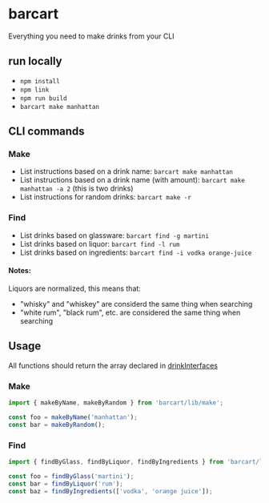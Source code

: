 # barcart

Everything you need to make drinks from your CLI

## run locally
* `npm install`
* `npm link`
* `npm run build`
* `barcart make manhattan`

## CLI commands

### Make
* List instructions based on a drink name: `barcart make manhattan`
* List instructions based on a drink name (with amount): `barcart make manhattan -a 2` (this is two drinks)
* List instructions for random drinks: `barcart make -r`

### Find
* List drinks based on glassware: `barcart find -g martini`
* List drinks based on liquor: `barcart find -l rum`
* List drinks based on ingredients: `barcart find -i vodka orange-juice`

#### Notes:
Liquors are normalized, this means that:

* "whisky" and "whiskey" are considerd the same thing when searching
* "white rum", "black rum", etc. are considered the same thing when searching

## Usage

All functions should return the array declared in [drinkInterfaces](https://github.com/drinkingandcoding/barcart/blob/main/src/interfaces/drinkInterface.ts)

### Make
```js
import { makeByName, makeByRandom } from 'barcart/lib/make';

const foo = makeByName('manhattan');
const bar = makeByRandom();
```

### Find
```js
import { findByGlass, findByLiquor, findByIngredients } from 'barcart/lib/find';

const foo = findByGlass('martini');
const bar = findByLiquor('rum');
const baz = findByIngredients(['vodka', 'orange juice']);
```